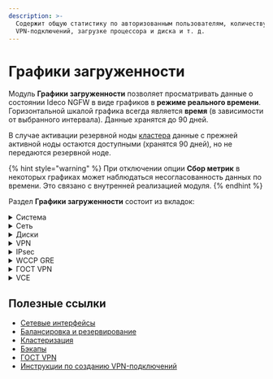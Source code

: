 ```yaml
---
description: >-
  Содержит общую статистику по авторизованным пользователям, количеству
  VPN-подключений, загрузке процессора и диска и т. д.
---
```


# Графики загруженности

Модуль **Графики загруженности** позволяет просматривать данные о состоянии Ideco NGFW в виде графиков в **режиме реального времени**. Горизонтальной шкалой графика всегда является **время** (в зависимости от выбранного интервала). Данные хранятся до 90 дней.

В случае активации резервной ноды [кластера](/settings/server-management/cluster/cluster.md) данные с прежней активной ноды остаются доступными (хранятся 90 дней), но не передаются резервной ноде.

{% hint style="warning" %}
При отключении опции **Сбор метрик** в некоторых графиках может наблюдаться несогласованность данных по времени. Это связано с внутренней реализацией модуля.
{% endhint %}

Раздел **Графики загруженности** состоит из вкладок:

<details>

<summary>Система</summary>

Содержит информацию:

* Количество авторизованных пользователей;
* Процент загрузки процессора (максимальное значение загрузки процессора - 100%);
* Объем используемой оперативной памяти в ГБ;
* Среднее значение загрузки системы;
* Количество всех установленных сетевых соединений.

</details>

<details>

<summary>Сеть</summary>

Содержит суммарную информацию о входящем и исходящем трафике, передаваемом через Ideco NGFW по всем интерфейсам раздела [Сетевые интерфейсы](/settings/services/connection-to-provider/README.md). Данные отображаются за определенный период времени.

Эта статистика может помочь в настройке резервирования каналов, статической и динамической [балансировки](/settings/services/multiple-simultaneous-connections.md).

</details>

<details>

<summary>Диски</summary>

Содержит статистику об объеме записанной и прочитанной информации в определенный промежуток времени (график **Диск**) и количестве обращений к диску за это же время (график **Операции ввода-вывода**). Дает оценку интенсивности использования диска. Информация о свободном и занятом объеме на диске доступна в разделе [Бэкапы](/settings/server-management/backup.md).

</details>

<details>

<summary>VPN</summary>

Содержит информацию о количестве подключений пользователей по протоколам L2TP/IPsec, PPTP и IKEv2.\
Инструкция по VPN-подключению пользователей доступна по [ссылке](/recipes/popular-recipes/vpn/).

</details>

<details>

<summary>IPsec</summary>

Содержит информацию о входящих, исходящих IPsec-подключениях Ideco NFGW. Показывает загрузку входящего и исходящего IPsec-канала.

</details>

<details>

<summary>WCCP GRE</summary>

Содержит информацию о входящей скорости GRE-туннелей.
Особенности протокола GRE не позволяют определить исходящую скорость для GRE-туннелей.

</details>

<details>

<summary>ГОСТ VPN</summary>

Содержит информацию о входящих и исходящих соединениях ГОСТ VPN в Ideco NFGW. Отображает график входящего и исходящего трафика за выбранный период времени.
Инструкция по настройке ГОСТ VPN доступна по [ссылке](/settings/services/gost-vpn.md).

</details>

<details>

<summary>VCE</summary>

Содержит информацию о загруженности всех VCE, для которых были назначены ресурсы (ядра процессора и оперативная память).
Инстракция по настройке VCE доступна по [ссылке](/settings/server-management/vce.md).

</details>

## Полезные ссылки

* [Сетевые интерфейсы](/settings/services/connection-to-provider/README.md)
* [Балансировка и резервирование](/settings/services/multiple-simultaneous-connections.md)
* [Кластеризация](/settings/server-management/cluster/cluster.md)
* [Бэкапы](/settings/server-management/backup.md)
* [ГОСТ VPN](/settings/services/gost-vpn.md)
* [Инструкции по созданию VPN-подключений](/recipes/popular-recipes/vpn/)
